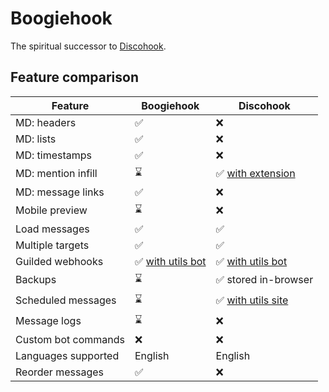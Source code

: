 # Boogiehook

The spiritual successor to [Discohook](https://github.com/discohook).

## Feature comparison

| Feature            | Boogiehook                                      | Discohook                                              |
|--------------------|-------------------------------------------------|--------------------------------------------------------|
| MD: headers        | ✅                                               | ❌                                                      |
| MD: lists          | ✅                                               | ❌                                                      |
| MD: timestamps     | ✅                                               | ❌                                                      |
| MD: mention infill | ⌛                                               | ✅ [with extension](https://dutils.shay.cat/extension)  |
| MD: message links  | ✅                                               | ❌                                                      |
| Mobile preview     | ⌛                                               | ❌                                                      |
| Load messages      | ✅                                               | ✅                                                      |
| Multiple targets   | ✅                                               | ✅                                                      |
| Guilded webhooks   | ✅ [with utils bot](https://dutils.shay.cat/bot) | ✅ [with utils bot](https://dutils.shay.cat/bot)        |
| Backups            | ⌛                                               | ✅ stored in-browser                                    |
| Scheduled messages | ⌛                                               | ✅ [with utils site](https://dutils.shay.cat/scheduler) |
| Message logs       | ⌛                                               | ❌                                                      |
| Custom bot commands | ❌                                               | ❌                                                      |
| Languages supported | English                                          | English                                                  |
| Reorder messages    | ✅                                               | ❌                                                      |
